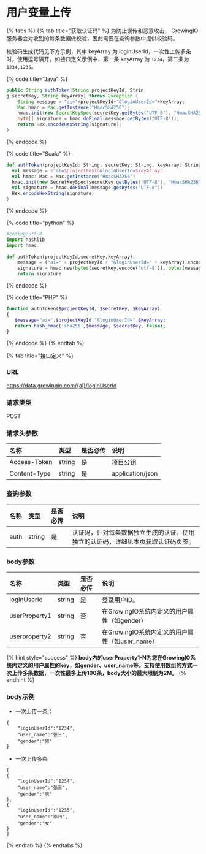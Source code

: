 # 用户变量上传

{% tabs %}
{% tab title="获取认证码" %}
为防止误传和恶意攻击， GrowingIO 服务器会对收到的每条数据做校验，因此需要在查询参数中提供校验码。

校验码生成代码见下方示例，其中 keyArray 为 loginUserId，一次性上传多条时，使用逗号隔开，如接口定义示例中，第一条 keyArray 为 `1234`，第二条为 `1234,1235`。

{% code title="Java" %}
```java
public String authToken(String projectKeyId, Strin
g secretKey, String keyArray) throws Exception {
    String message = "ai="+projectKeyId+"&loginUserId="+keyArray;
    Mac hmac = Mac.getInstance("HmacSHA256");
    hmac.init(new SecretKeySpec(secretKey.getBytes("UTF-8"), "HmacSHA256"));
    byte[] signature = hmac.doFinal(message.getBytes("UTF-8"));
    return Hex.encodeHexString(signature);
}
```
{% endcode %}

{% code title="Scala" %}
```scala
def authToken(projectKeyId: String, secretKey: String, keyArray: String): String = {
  val message = s"ai=$projectKeyId&loginUserId=$keyArray"
  val hmac: Mac = Mac.getInstance("HmacSHA256")
  hmac.init(new SecretKeySpec(secretKey.getBytes("UTF-8"), "HmacSHA256"))
  val signature = hmac.doFinal(message.getBytes("UTF-8"))
  Hex.encodeHexString(signature)
}
```
{% endcode %}

{% code title="python" %}
```python
#coding:utf-8 
import hashlib
import hmac
​
def authToken(projectKeyId,secretKey,keyArray):
    message = ("ai=" + projectKeyId + "&loginUserId=" + keyArray).encode('utf-8')
    signature = hmac.new(bytes(secretKey.encode('utf-8')), bytes(message), digestmod=hashlib.sha256).hexdigest()
    return signature
```
{% endcode %}

{% code title="PHP" %}
```php
function authToken($projectKeyId, $secretKey, $keyArray)
{
   $message="ai=".$projectKeyId."&loginUserId=".$keyArray;
   return hash_hmac('sha256',$message, $secretKey, false);
}
```
{% endcode %}
{% endtab %}

{% tab title="接口定义" %}
### URL

https://data.growingio.com/{ai}/loginUserId

### 请求类型

POST

### 请求头参数

| 名称 | 类型 | 是否必传 | 说明 |
| :--- | :--- | :--- | :--- |
| Access-Token | string | 是 | 项目公钥 |
| Content-Type | string | 是 | application/json |

### 查询参数

| 名称 | 类型 | 是否必传 | 说明 |
| :--- | :--- | :--- | :--- |
| auth | string | 是 | 认证码，针对每条数据独立生成的认证。使用独立的认证码，详细见本页获取认证码页签。 |

### body参数

| 名称 | 类型 | 是否必传 | 说明 |
| :--- | :--- | :--- | :--- |
| loginUserId | string | 是 | 登录用户ID。 |
| userProperty1 | string | 否 | 在GrowingIO系统内定义的用户属性（如gender） |
| userproperty2 | string | 否 | 在GrowingIO系统内定义的用户属性（如user\_name） |

{% hint style="success" %}
**body内的userProperty1-N为您在GrowingIO系统内定义的用户属性的key，如gender、user\_name等。支持使用数组的方式一次上传多条数据，一次性最多上传100条，body大小的最大限制为2M。**
{% endhint %}

### body示例

* 一次上传一条：

```text
{
    "loginUserId":"1234",
    "user_name":"张三",
    "gender":"男"
}
```

* 一次上传多条

```text
[
{
    "loginUserId":"1234",
    "user_name":"张三",
    "gender":"男"
},
{
    "loginUserId":"1235",
    "user_name":"李四",
    "gender":"女"
}
]
```
{% endtab %}
{% endtabs %}







